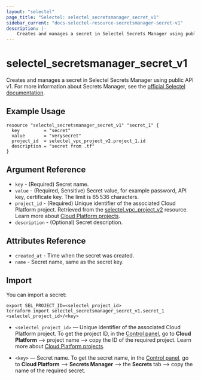 ```yaml
---
layout: "selectel"
page_title: "Selectel: selectel_secretsmanager_secret_v1"
sidebar_current: "docs-selectel-resource-secretsmanager-secret-v1"
description: |-
    Creates and manages a secret in Selectel Secrets Manager using public API v1.
---
```


# selectel\_secretsmanager\_secret_v1

Creates and manages a secret in Selectel Secrets Manager using public API v1. For more information about Secrets Manager, see the [official Selectel documentation](https://docs.selectel.ru/cloud/secrets-manager/secrets/).

## Example Usage

```hcl
resource "selectel_secretsmanager_secret_v1" "secret_1" {
  key         = "secret"
  value       = "verysecret"
  project_id  = selectel_vpc_project_v2.project_1.id
  description = "secret from .tf"
}
```

## Argument Reference

* `key` - (Required) Secret name.
* `value` - (Required, Sensitive) Secret value, for example password, API key, certificate key. The limit is 65 536 characters.
* `project_id` - (Required) Unique identifier of the associated Cloud Platform project. Retrieved from the [selectel_vpc_project_v2](https://registry.terraform.io/providers/selectel/selectel/latest/docs/resources/vpc_project_v2) resource. Learn more about [Cloud Platform projects](https://docs.selectel.ru/cloud/servers/about/projects/).
* `description` - (Optional) Secret description.

## Attributes Reference

* `created_at` - Time when the secret was created.
* `name` - Secret name, same as the secret key.

## Import

You can import a secret:

```shell
export SEL_PROJECT_ID=<selectel_project_id>
terraform import selectel_secretsmanager_secret_v1.secret_1 <selectel_project_id>/<key>
```

* `<selectel_project_id>` — Unique identifier of the associated Cloud Platform project. To get the project ID, in the [Control panel](https://my.selectel.ru/vpc/), go to **Cloud Platform** ⟶ project name ⟶ copy the ID of the required project. Learn more about [Cloud Platform projects](https://docs.selectel.ru/cloud/servers/about/projects/).

* `<key>` — Secret name. To get the secret name, in the [Control panel](https://my.selectel.ru/vpc/secrets-manager/), go to **Cloud Platform** ⟶ **Secrets Manager** ⟶ the **Secrets** tab ⟶ copy the name of the required secret.